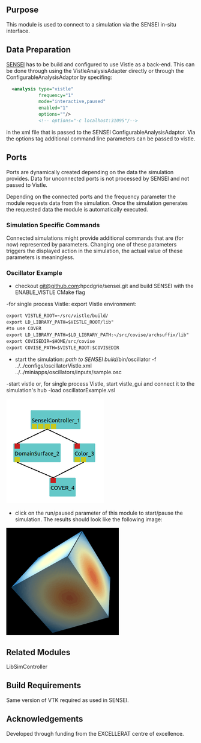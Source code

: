 [headline]:<>
## Purpose
This module is used to connect to a simulation via the SENSEI in-situ interface.


## Data Preparation
[SENSEI](https://github.com/hpcdgrie/sensei) has to be build and configured to use Vistle as a back-end.
This can be done through using the VistleAnalysisAdapter directly or through the ConfigurableAnalysisAdaptor
by specifing:
```xml
  <analysis type="vistle"
            frequency="1"
            mode="interactive,paused"
            enabled="1"
            options=""/>
            <!-- options="-c localhost:31095"/-->

``` 
in the xml file that is passed to the SENSEI ConfigurableAnalysisAdaptor. Via the options tag additional command line parameters can be passed to vistle. 

## Ports

[moduleHtml]:<>

Ports are dynamically created depending on the data the simulation provides. Data for unconnected ports
is not processed by SENSEI and not passed to Vistle.

[parameters]:<>

Depending on the connected ports and the frequency parameter the module requests data from the simulation.
Once the simulation generates the requested data the module is automatically executed.

### Simulation Specific Commands
Connected simulations might provide additional commands that are (for now) represented by parameters. Changing one of these parameters triggers the displayed action in the simulation, the actual value of these parameters is meaningless.

### Oscillator Example 
- checkout git@github.com:hpcdgrie/sensei.git and build SENSEI with the ENABLE_VISTLE CMake flag

-for single process Vistle: export Vistle environment:
```xml
export VISTLE_ROOT=~/src/vistle/build/
export LD_LIBRARY_PATH=$VISTLE_ROOT/lib"
#to use COVER
export LD_LIBRARY_PATH=$LD_LIBRARY_PATH:~/src/covise/archsuffix/lib"
export COVISEDIR=$HOME/src/covise
export COVISE_PATH=$VISTLE_ROOT:$COVISEDIR
```

- start the simulation: *path to SENSEI build*/bin/oscillator -f ../../configs/oscillatorVistle.xml ../../miniapps/oscillators/inputs/sample.osc

-start vistle or, for single process Vistle, start vistle_gui and connect it to the simulation's hub
-load oscillatorExample.vsl

![](OscillatorNet.png)

- click on the run/paused parameter of this module to start/pause the simulation. The results should look like the following image:

<img src="OscillatorResult.png" alt="dice" style="width:300px;"/>

## Related Modules
LibSimController

## Build Requirements
Same version of VTK required as used in SENSEI.


## Acknowledgements
Developed through funding from the EXCELLERAT centre of excellence.
